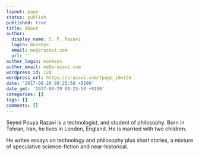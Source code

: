 ```yaml
---
layout: page
status: publish
published: true
title: About
author:
  display_name: S. P. Razavi
  login: monkeyx
  email: me@srazavi.com
  url: ''
author_login: monkeyx
author_email: me@srazavi.com
wordpress_id: 124
wordpress_url: https://srazavi.com/?page_id=124
date: '2017-08-29 09:25:58 +0100'
date_gmt: '2017-08-29 08:25:58 +0100'
categories: []
tags: []
comments: []
---
```

Seyed Pouya Razavi is a technologist, and student of philosophy. Born in Tehran, Iran, he lives in London, England. He is married with two children.

He writes essays on technology and philosophy plus short stories, a mixture of speculative science-fiction and near-historical.
